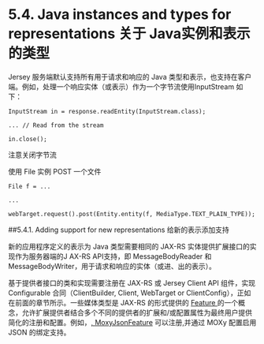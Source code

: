 5.4. Java instances and types for representations 关于 Java实例和表示的类型
========================

Jersey 服务端默认支持所有用于请求和响应的 Java 类型和表示，也支持在客户端。例如，处理一个响应实体（或表示）作为一个字节流使用InputStream 如下：

	InputStream in = response.readEntity(InputStream.class);
	 
	... // Read from the stream
	 
	in.close();

注意关闭字节流

使用 File 实例 POST 一个文件

	File f = ...
	 
	...
	 
	webTarget.request().post(Entity.entity(f, MediaType.TEXT_PLAIN_TYPE));

##5.4.1. Adding support for new representations 给新的表示添加支持

新的应用程序定义的表示为 Java 类型需要相同的 JAX-RS 实体提供扩展接口的实现作为服务器端的J AX-RS API支持，即 MessageBodyReader<T> 和 MessageBodyWriter<T>，用于请求和响应的实体（或进、出的表示）。

基于提供者接口的类和实现需要注册在 JAX-RS 或 Jersey Client API 组件，实现 Configurable 合同（ClientBuilder, Client, WebTarget or ClientConfig），正如在前面的章节所示。一些媒体类型是 JAX-RS 的形式提供的 [Feature ](http://jax-rs-spec.java.net/nonav/2.0/apidocs/javax/ws/rs/core/Feature.html)的一个概念，允许扩展提供者结合多个不同的提供者的扩展和/或配置属性为最终用户提供简化的注册和配置。例如，[, MoxyJsonFeature](https://jersey.java.net/apidocs/2.14/jersey/org/glassfish/jersey/moxy/json/MoxyJsonFeature.html) 可以注册,并通过 MOXy 配置启用 JSON 的绑定支持。
